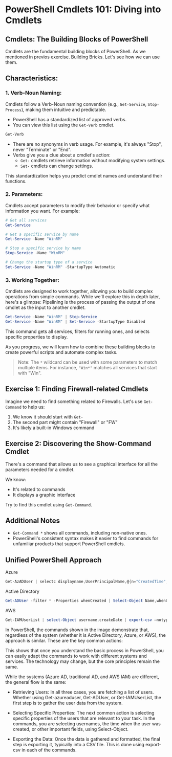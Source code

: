 # PowerShell Cmdlets 101: Diving into Cmdlets 


## Cmdlets: The Building Blocks of PowerShell

Cmdlets are the fundamental building blocks of PowerShell. 
As we mentioned in previos exercise. Building Bricks. 
Let's see how we can use them.

## Characteristics:

### 1. **Verb-Noun Naming**: 

Cmdlets follow a Verb-Noun naming convention (e.g., `Get-Service`, `Stop-Process`), making them intuitive and predictable.

- PowerShell has a standardized list of approved verbs.
- You can view this list using the `Get-Verb` cmdlet.
```powershell
Get-Verb
```
- There are no synonyms in verb usage. For example, it's always "Stop", never "Terminate" or "End".
- Verbs give you a clue about a cmdlet's action:
  - `Get-` cmdlets retrieve information without modifying system settings.
  - `Set-` cmdlets can change settings.

This standardization helps you predict cmdlet names and understand their functions.


### 2. **Parameters**: 
Cmdlets accept parameters to modify their behavior or specify what information you want. For example:

```powershell
# Get all services
Get-Service

# Get a specific service by name
Get-Service -Name "WinRM"

# Stop a specific service by name
Stop-Service -Name "WinRM"

# Change the startup type of a service
Set-Service -Name "WinRM" -StartupType Automatic
```


### 3. **Working Together**: 
Cmdlets are designed to work together, allowing you to build complex operations from simple commands. 
While we'll explore this in depth later, here's a glimpse:
Pipelining is the process of passing the output of one cmdlet as the input to another cmdlet.

```powershell
Get-Service -Name "WinRM" | Stop-Service
Get-Service -Name "WinRM" | Set-Service -StartupType Disabled
```

This command gets all services, filters for running ones, and selects specific properties to display.

As you progress, we will learn how to combine these building blocks to create powerful scripts and automate complex tasks.

> Note: The `*` wildcard can be used with some parameters to match multiple items. For instance, `"Win*"` matches all services that start with "Win".

## Exercise 1: Finding Firewall-related Cmdlets

Imagine we need to find something related to Firewalls. Let's use `Get-Command` to help us:

1. We know it should start with `Get-`
2. The second part might contain "Firewall" or "FW"
3. It's likely a built-in Windows command


## Exercise 2: Discovering the Show-Command Cmdlet

There's a command that allows us to see a graphical interface for all the parameters needed for a cmdlet.

We know:
- It's related to commands
- It displays a graphic interface

Try to find this cmdlet using `Get-Command`.

## Additional Notes

- `Get-Command *` shows all commands, including non-native ones.
- PowerShell's consistent syntax makes it easier to find commands for unfamiliar products that support PowerShell cmdlets.



## Unified PowerShell Approach 

Azure
```powershell
Get-AzADUser | selectc displayname,UserPrincipalName,@{n="CreatedTime";e={$_.ExtensionProperty.createdDateTime }} | export-csv –notypeinformation .\Report.csv
```
Active Directory
```powershell
Get-ADUser -filter * -Properties whenCreated | Select-Object Name,whenCreated | export-csv –notypeinformation .\report.csv
```
AWS
```powershell
Get-IAMUserList | select-Object username,createDate | export-csv –notypeinformation ReportUsers.csv
```
In PowerShell, the commands shown in the image demonstrate that, regardless of the system (whether it is Active Directory, Azure, or AWS), the approach is similar. These are the key common actions:

This shows that once you understand the basic process in PowerShell, you can easily adapt the commands to work with different systems and services. The technology may change, but the core principles remain the same.

While the systems (Azure AD, traditional AD, and AWS IAM) are different, the general flow is the same:

- Retrieving Users: In all three cases, you are fetching a list of users. Whether using Get-azureaduser, Get-ADUser, or Get-IAMUserList, the first step is to gather the user data from the system.

- Selecting Specific Properties: The next common action is selecting specific properties of the users that are relevant to your task. In the commands, you are selecting usernames, the time when the user was created, or other important fields, using Select-Object.

- Exporting the Data: Once the data is gathered and formatted, the final step is exporting it, typically into a CSV file. This is done using export-csv in each of the commands.




